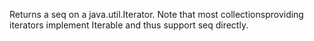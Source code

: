 Returns a seq on a java.util.Iterator. Note that most collectionsproviding iterators implement Iterable and thus support seq directly.